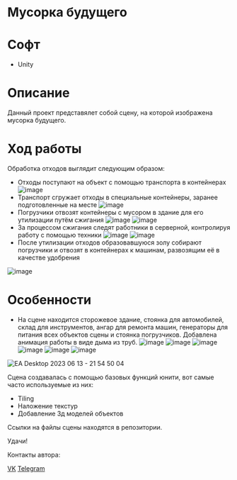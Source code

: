 # Мусорка будущего
# Софт
- Unity

# Описание

Данный проект представялет собой сцену, на которой изображена мусорка будущего.

# Ход работы

Обработка отходов выглядит следующим образом:
- Отходы поступают на объект с помощью транспорта в контейнерах 
![image](https://github.com/LxstHokage/3d-scene-trash-factory/assets/109164076/b02a7082-ce54-469b-8d01-0f5ec515670b)
- Транспорт сгружает отходы в специальные контейнеры, заранее подготовленные на месте 
![image](https://github.com/LxstHokage/3d-scene-trash-factory/assets/109164076/011c65b7-0483-4f5b-a465-74d7d1078c10)
- Погрузчики отвозят контейнеры с мусором в здание для его утилизации путём сжигания 
![image](https://github.com/LxstHokage/3d-scene-trash-factory/assets/109164076/486b2760-f863-4dc5-b5a2-75ef3a7f8471)
![image](https://github.com/LxstHokage/3d-scene-trash-factory/assets/109164076/30003e5b-c466-479a-aaca-08d5e004ec06)
- За процессом сжигания следят работники в серверной, контролируя работу с помощью техники 
![image](https://github.com/LxstHokage/3d-scene-trash-factory/assets/109164076/3080672e-6117-45b6-9f5f-cfd697a26659)
![image](https://github.com/LxstHokage/3d-scene-trash-factory/assets/109164076/29f79232-c80f-484d-b5b7-e024aaf7de1b)
- После утилизации отходов образовавшуюся золу собирают погрузчики и отвозят в контейнерах к машинам, развозящим её в качестве удобрения 

![image](https://github.com/LxstHokage/3d-scene-trash-factory/assets/109164076/4ec845f6-5b5e-4418-ba5e-e6d3fe5909f4)

# Особенности
- На сцене находится сторожевое здание, стоянка для автомобилей, склад для инструментов, ангар для ремонта машин, генераторы для питания всех объектов сцены и стоянка погрузчиков. Добавлена анимация работы в виде дыма из труб.
![image](https://github.com/LxstHokage/3d-scene-trash-factory/assets/109164076/34b1edec-3a40-4318-bdf2-427a7c0bc149)
![image](https://github.com/LxstHokage/3d-scene-trash-factory/assets/109164076/16739644-fedb-40d8-8b3c-788e17d5278a)
![image](https://github.com/LxstHokage/3d-scene-trash-factory/assets/109164076/2ff7ab25-881c-45b9-b62b-8a8f8849e93f)
![image](https://github.com/LxstHokage/3d-scene-trash-factory/assets/109164076/8b05bb38-aa7d-4df5-a745-b8b7d3be4c5d)
![image](https://github.com/LxstHokage/3d-scene-trash-factory/assets/109164076/efada9af-6f0c-4813-b0e2-9b0268ab0491)
![image](https://github.com/LxstHokage/3d-scene-trash-factory/assets/109164076/7133aaf3-ef6b-4cda-a187-e66014918ca8)

![EA Desktop 2023 06 13 - 21 54 50 04](https://github.com/LxstHokage/3d-scene-trash-factory/assets/109164076/d3797c37-203d-4043-89bd-3c3a8f18fd50)

Сцена создавалась с помощью базовых функций юнити, вот самые часто используемые из них:
- Tiling
- Наложение текстур
- Добавление 3д моделей объектов

Ссылки на файлы сцены находятся в репозитории.

Удачи!

Контакты автора:

[VK](https://vk.com/lxsthokage)
[Telegram](https://t.me/lasthxkage)


